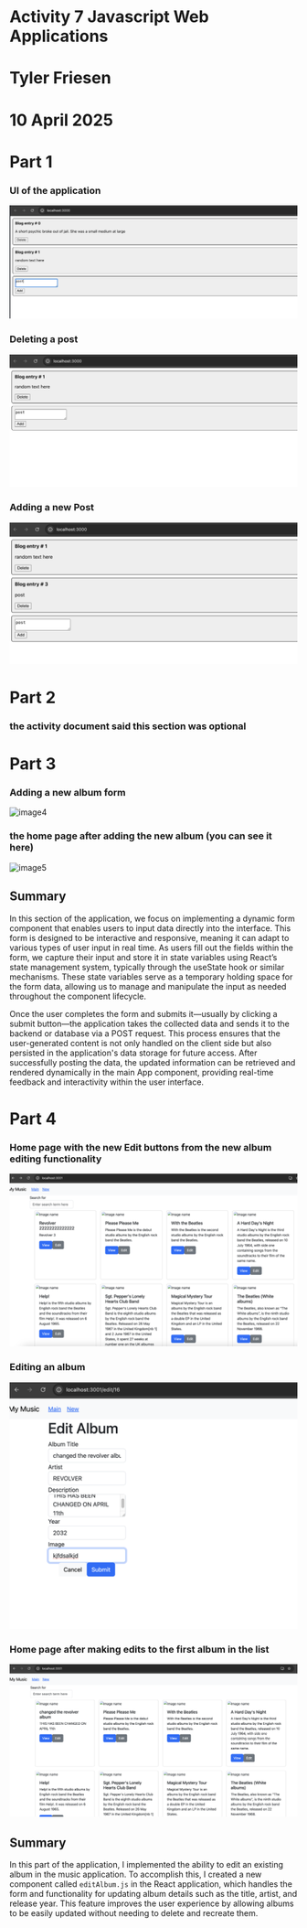# Activity 7 Javascript Web Applications
# Tyler Friesen
# 10 April 2025

# Part 1

### UI of the application
![image1](./ui.png)

### Deleting a post
![image2](./deletepost.png)

### Adding a new Post
![image3](./addpost.png)

# Part 2

### the activity document said this section was optional

# Part 3

### Adding a new album form
![image4](./newalbumform)

### the home page after adding the new album (you can see it here)
![image5](./homepageafternew)

## Summary
In this section of the application, we focus on implementing a dynamic form component that enables users to input data directly into the interface. This form is designed to be interactive and responsive, meaning it can adapt to various types of user input in real time. As users fill out the fields within the form, we capture their input and store it in state variables using React’s state management system, typically through the useState hook or similar mechanisms. These state variables serve as a temporary holding space for the form data, allowing us to manage and manipulate the input as needed throughout the component lifecycle.

Once the user completes the form and submits it—usually by clicking a submit button—the application takes the collected data and sends it to the backend or database via a POST request. This process ensures that the user-generated content is not only handled on the client side but also persisted in the application's data storage for future access. After successfully posting the data, the updated information can be retrieved and rendered dynamically in the main App component, providing real-time feedback and interactivity within the user interface.

# Part 4

### Home page with the new Edit buttons from the new album editing functionality
![image6](./neweditbuttons.png)

### Editing an album
![image7](./editingalbum.png)

### Home page after making edits to the first album in the list
![image8](./showingedits.png)

## Summary
In this part of the application, I implemented the ability to edit an existing album in the music application. To accomplish this, I created a new component called `editAlbum.js` in the React application, which handles the form and functionality for updating album details such as the title, artist, and release year. This feature improves the user experience by allowing albums to be easily updated without needing to delete and recreate them.
